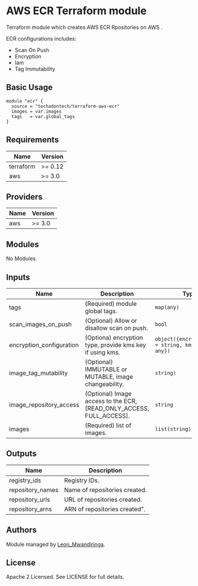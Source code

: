 # AWS ECR Terraform module

Terraform module which creates AWS ECR Rpositories on AWS .

ECR configurations includes:

- Scan On Push
- Encryption
- Iam
- Tag Immutability


## Basic Usage

```hcl
module "ecr" {
  source = "techadontech/terraform-aws-ecr"
  images = var.images
  tags   = var.global_tags
}
```

<!-- BEGINNING OF PRE-COMMIT-TERRAFORM DOCS HOOK -->
## Requirements

| Name | Version |
|------|---------|
| terraform | >= 0.12 |
| aws | >= 3.0 |

## Providers

| Name | Version |
|------|---------|
| aws | >= 3.0 |

## Modules

No Modules.

## Inputs

| Name | Description | Type | Default | Required |
|------|-------------|------|---------|:--------:|
| tags | (Required) module global tags. | `map(any)` | `null` | yes |
| scan_images_on_push | (Optional) Allow or disallow scan on push. | `bool` | `false` | no |
| encryption_configuration | (Optiona) encryption type, provide kms key if using kms. | `object({encryption_type = string, kms_key   = any})` | `{encryption_type = "AES256", kms_key = null}` | no |
| image_tag_mutability | (Optional) IMMUTABLE or MUTABLE, image changeability. | `string)` | `MUTABLE` | no |
| image_repository_access | (Optional) Image access to the ECR, [READ_ONLY_ACCESS, FULL_ACCESS]. | `string` | `FULL_ACCESS` | no |
| images | (Required) list of images. | `list(string)` | `[]` | yes |

## Outputs

| Name | Description |
|------|-------------|
| registry\_ids | Registry IDs. |
| repository\_names | Name of repositories created. |
| repository\_urls | URL of repositories created. |
| repository\_arns | ARN of repositories created". |
<!-- END OF PRE-COMMIT-TERRAFORM DOCS HOOK -->

## Authors

Module managed by [Leon_Mwandiringa](https://github.com/techadontech).

## License

Apache 2 Licensed. See LICENSE for full details.